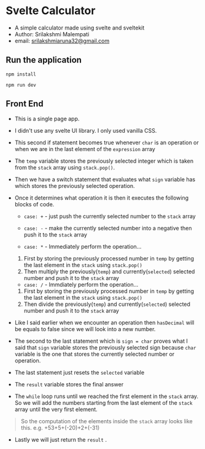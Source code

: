 # Svelte Calculator
- A simple calculator made using svelte and sveltekit
- Author: Srilakshmi Malempati
- email: srilakshmiaruna32@gmail.com


## Run the application
```
npm install
```

```
npm run dev
```

## Front End

 - This is a single page app.

 - I didn't use any svelte UI library. I only used vanilla CSS.

 

- This second if statement becomes true whenever `char` is an operation or when we are in the last element of the `expression` array

- The `temp` variable stores the previously selected integer which is taken from the `stack` array using `stack.pop()`.

- Then we have a switch statement that evaluates what `sign` variable has which stores the previously selected operation.

 - Once it determines what operation it is then it executes the following blocks of code.

     - `case: +` - just push the currently selected number to the `stack` array

     - `case: -` - make the currently selected number into a negative then push it to the `stack` array

     - `case: *` - Immediately perform the operation...
    1. First by storing the previously processed number in `temp` by getting the last element in the `stack` using `stack.pop()`
    2. Then multiply the previously(`temp`) and currently(`selected`) selected number and push it to the `stack` array

    - `case: /` - Immdiately perform the operation...
    1. First by storing the previously processed number in `temp` by getting the last element in the `stack` using `stack.pop()`
    2. Then divide the previously(`temp`) and currently(`selected`) selected number and push it to the `stack` array

- Like I said earlier when we encounter an operation then `hasDecimal` will be equals to false since we will look into a new number.

- The second to the last statement which is `sign = char` proves what I said that `sign` variable stores the previously selected sign because `char` variable is the one that stores the currently selected number or operation.

- The last statement just resets the `selected` variable


- The `result` variable stores the final answer

- The `while` loop runs until we reached the first element in the `stack` array. So we will add the numbers starting from the last element of the `stack` array until the very first element.

> So the computation of the elements inside the `stack` array looks like this. e.g. +53+5+(-20)+2+(-31)

- Lastly we will just return the `result`
.